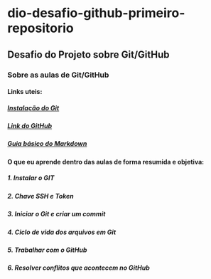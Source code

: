 # **dio-desafio-github-primeiro-repositorio** 
## Desafio do Projeto sobre Git/GitHub 
### **Sobre as aulas de Git/GitHub** 
 #### Links uteis: 
##### [Instalação do Git](https://git-scm.com/downloads) 
##### [Link do GitHub](https://git-scm.com/downloads) 
##### [Guia básico do Markdown](https://docs.pipz.com/central-de-ajuda/learning-center/guia-basico-de-markdown#open) 

#### O que eu aprende dentro das aulas de forma resumida e objetiva:

##### 1. Instalar o GIT
##### 2. Chave SSH e Token
##### 3. Iniciar o Git e criar um commit
##### 4. Ciclo de vida dos arquivos em Git
##### 5. Trabalhar com o GitHub
##### 6. Resolver conflitos que acontecem no GitHub
